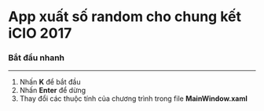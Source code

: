# App xuất số random cho chung kết iCIO 2017

### Bắt đầu nhanh
___
1. Nhấn **K** để bắt đầu
2. Nhấn **Enter** để dừng
3. Thay đổi các thuộc tính của chương trình trong file **MainWindow.xaml**

